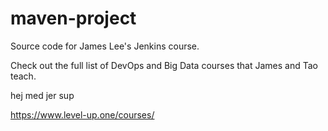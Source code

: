 # maven-project
Source code for James Lee's Jenkins course.

Check out the full list of DevOps and Big Data courses that James and Tao teach.

hej med jer
sup

https://www.level-up.one/courses/
